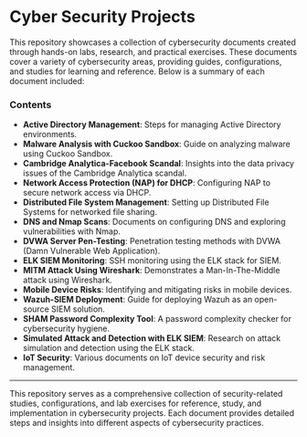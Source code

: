 # Cyber Security Projects

This repository showcases a collection of cybersecurity documents created through hands-on labs, research, and practical exercises. These documents cover a variety of cybersecurity areas, providing guides, configurations, and studies for learning and reference. Below is a summary of each document included:

### Contents

- **Active Directory Management**: Steps for managing Active Directory environments.
- **Malware Analysis with Cuckoo Sandbox**: Guide on analyzing malware using Cuckoo Sandbox.
- **Cambridge Analytica-Facebook Scandal**: Insights into the data privacy issues of the Cambridge Analytica scandal.
- **Network Access Protection (NAP) for DHCP**: Configuring NAP to secure network access via DHCP.
- **Distributed File System Management**: Setting up Distributed File Systems for networked file sharing.
- **DNS and Nmap Scans**: Documents on configuring DNS and exploring vulnerabilities with Nmap.
- **DVWA Server Pen-Testing**: Penetration testing methods with DVWA (Damn Vulnerable Web Application).
- **ELK SIEM Monitoring**: SSH monitoring using the ELK stack for SIEM.
- **MITM Attack Using Wireshark**: Demonstrates a Man-In-The-Middle attack using Wireshark.
- **Mobile Device Risks**: Identifying and mitigating risks in mobile devices.
- **Wazuh-SIEM Deployment**: Guide for deploying Wazuh as an open-source SIEM solution.
- **SHAM Password Complexity Tool**: A password complexity checker for cybersecurity hygiene.
- **Simulated Attack and Detection with ELK SIEM**: Research on attack simulation and detection using the ELK stack.
- **IoT Security**: Various documents on IoT device security and risk management.

---

This repository serves as a comprehensive collection of security-related studies, configurations, and lab exercises for reference, study, and implementation in cybersecurity projects. Each document provides detailed steps and insights into different aspects of cybersecurity practices.
